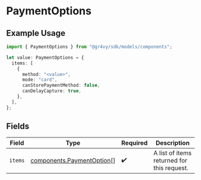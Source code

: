 # PaymentOptions

## Example Usage

```typescript
import { PaymentOptions } from "@gr4vy/sdk/models/components";

let value: PaymentOptions = {
  items: [
    {
      method: "<value>",
      mode: "card",
      canStorePaymentMethod: false,
      canDelayCapture: true,
    },
  ],
};
```

## Fields

| Field                                                                  | Type                                                                   | Required                                                               | Description                                                            |
| ---------------------------------------------------------------------- | ---------------------------------------------------------------------- | ---------------------------------------------------------------------- | ---------------------------------------------------------------------- |
| `items`                                                                | [components.PaymentOption](../../models/components/paymentoption.md)[] | :heavy_check_mark:                                                     | A list of items returned for this request.                             |